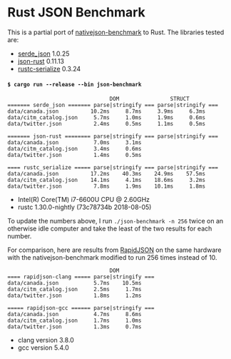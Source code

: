 # Rust JSON Benchmark

This is a partial port of
[nativejson-benchmark](https://github.com/miloyip/nativejson-benchmark)
to Rust. The libraries tested are:

- [serde\_json](https://github.com/serde-rs/json) 1.0.25
- [json-rust](https://github.com/maciejhirsz/json-rust) 0.11.13
- [rustc-serialize](https://github.com/rust-lang-nursery/rustc-serialize) 0.3.24

#### `$ cargo run --release --bin json-benchmark`

```
                                DOM                STRUCT
======= serde_json ======= parse|stringify === parse|stringify ===
data/canada.json          10.2ms     8.7ms     3.9ms     6.3ms
data/citm_catalog.json     5.7ms     1.0ms     1.9ms     0.6ms
data/twitter.json          2.4ms     0.5ms     1.1ms     0.5ms

======= json-rust ======== parse|stringify === parse|stringify ===
data/canada.json           7.0ms     3.1ms
data/citm_catalog.json     3.4ms     0.6ms
data/twitter.json          1.4ms     0.5ms

==== rustc_serialize ===== parse|stringify === parse|stringify ===
data/canada.json          17.2ms    40.3ms    24.9ms    57.5ms
data/citm_catalog.json    14.1ms     4.1ms    18.6ms     3.2ms
data/twitter.json          7.8ms     1.9ms    10.1ms     1.8ms
```

- Intel(R) Core(TM) i7-6600U CPU @ 2.60GHz
- rustc 1.30.0-nightly (73c78734b 2018-08-05)

To update the numbers above, I run `./json-benchmark -n 256` twice on an
otherwise idle computer and take the least of the two results for each number.

For comparison, here are results from
[RapidJSON](https://github.com/miloyip/rapidjson) on the same hardware with the
nativejson-benchmark modified to run 256 times instead of 10.

```
                                DOM
==== rapidjson-clang ===== parse|stringify ===
data/canada.json           5.7ms    10.5ms
data/citm_catalog.json     2.5ms     1.7ms
data/twitter.json          1.8ms     1.2ms

===== rapidjson-gcc ====== parse|stringify ===
data/canada.json           4.7ms     8.6ms
data/citm_catalog.json     1.7ms     1.0ms
data/twitter.json          1.3ms     0.7ms
```

- clang version 3.8.0
- gcc version 5.4.0
